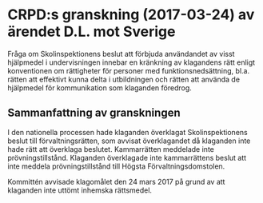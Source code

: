 # CRPD:s granskning (2017-03-24) av ärendet D.L. mot Sverige

Fråga om Skolinspektionens beslut att förbjuda användandet av visst hjälpmedel i undervisningen innebar en kränkning av klagandens rätt enligt konventionen om rättigheter för personer med funktionsnedsättning, bl.a. rätten att effektivt kunna delta i utbildningen och rätten att använda de hjälpmedel för kommunikation som klaganden föredrog.


## Sammanfattning av granskningen

I den nationella processen hade klaganden överklagat Skolinspektionens beslut till förvaltningsrätten, som avvisat överklagandet då klaganden inte hade rätt att överklaga beslutet. Kammarrätten meddelade inte prövningstillstånd. Klaganden överklagade inte kammarrättens beslut att inte meddela prövningstillstånd till Högsta Förvaltningsdomstolen.

Kommittén avvisade klagomålet den 24 mars 2017 på grund av att klaganden inte uttömt inhemska rättsmedel.
